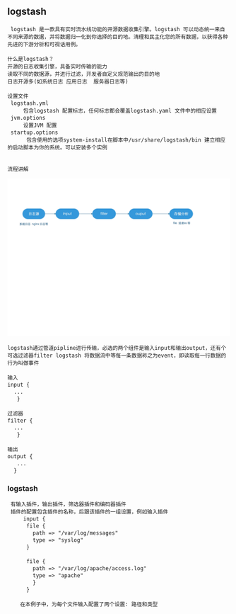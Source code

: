 ## logstash  

     logstash 是一款具有实时流水线功能的开源数据收集引擎。logstash 可以动态统一来自不同来源的数据，并将数据归一化到你选择的目的地。清理和民主化您的所有数据，以获得各种先进的下游分析和可视话用例。 
    
    什么是logstash？
    开源的日志收集引擎，具备实时传输的能力
    读取不同的数据源，并进行过滤，开发者自定义规范输出的目的地
    日志开源多(如系统日志 应用日志  服务器日志等)
    
    设置文件
     logstash.yml 
         包含logstash 配置标志，任何标志都会覆盖logstash.yaml 文件中的相应设置
     jvm.options 
         设置JVM 配置
     startup.options 
          包含使用的选项system-install在脚本中/usr/share/logstash/bin 建立相应的启动脚本为你的系统。可以安装多个实例
                  
   
    流程讲解
![](image/logstash-fileter.jpg.jpeg)

    logstash通过管道pipline进行传输，必选的两个组件是输入input和输出output，还有个可选过滤器filter logstash 将数据流中等每一条数据称之为event，即读取每一行数据的行为叫做事件 
    
    输入 
    input {
      ...
       }
    
    过滤器
    filter {
      ...
       }
          
    输出
    output {
       ...
      } 
  
### logstash 
     
     有输入插件，输出插件，筛选器插件和编码器插件
     插件的配置包含插件的名称，后跟该插件的一组设置，例如输入插件
	     input {
		  file {
		    path => "/var/log/messages"
		    type => "syslog"
		  }
		
		  file {
		    path => "/var/log/apache/access.log"
		    type => "apache"
		    }
		  }
	   
	    在本例子中，为每个文件输入配置了两个设置: 路径和类型
	    
	    
	   
	      
  
  
   
     
      
  